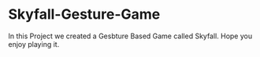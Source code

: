 # Skyfall-Gesture-Game
In this Project we created a Gesbture Based Game called Skyfall. Hope you enjoy playing it.
